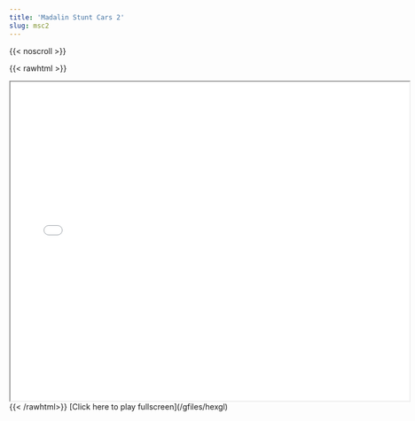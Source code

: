 ```yaml
---
title: 'Madalin Stunt Cars 2'
slug: msc2
---
```


{{< noscroll >}}

{{< rawhtml >}}
<iframe width="720" height="576" name="iframe" src="/gfiles/msc2/index.html"></iframe>
{{< /rawhtml>}}
[Click here to play fullscreen](/gfiles/hexgl)

